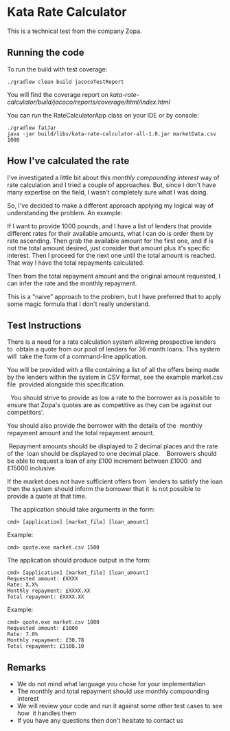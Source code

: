 # Kata Rate Calculator

This is a technical test from the company Zopa.

## Running the code

To run the build with test coverage:

    ./gradlew clean build jacocoTestReport
    
You will find the coverage report on _kata-rate-calculator/build/jacoco/reports/coverage/html/index.html_

You can run the RateCalculatorApp class on your IDE or by console:

    ./gradlew fatJar
    java -jar build/libs/kata-rate-calculator-all-1.0.jar marketData.csv 1000
    
## How I've calculated the rate

I've investigated a little bit about this _monthly compounding interest_ way of rate calculation and I tried a couple of approaches. But, since I don't have many expertise on the field, I wasn't completely sure what I was doing.

So, I've decided to make a different approach applying my logical way of understanding the problem. An example:

If I want to provide 1000 pounds, and I have a list of lenders that provide different rates for their available amounts, what I can do is order them by rate ascending. Then grab the available amount for the first one, and if is not the total amount desired, just consider that amount plus it's specific interest. Then I proceed for the next one until the total amount is reached. That way I have the total repayments calculated. 

Then from the total repayment amount and the original amount requested, I can infer the rate and the monthly repayment.

This is a "naive" approach to the problem, but I have preferred that to apply some magic formula that I don't really understand. 
 
## Test Instructions

There is a need for a rate calculation system allowing prospective lenders to  obtain a quote from our pool of lenders for 36 month loans. This system will  take the form of a command-line application.  

You will be provided with a file containing a list of all the offers being made  by the lenders within the system in CSV format, see the example market.csv file  provided alongside this specification.

  You should strive to provide as low a rate to the borrower as is possible to  ensure that Zopa's quotes are as competitive as they can be against our  competitors'. 

You should also provide the borrower with the details of the  monthly repayment amount and the total repayment amount. 

 Repayment amounts should be displayed to 2 decimal places and the rate of the  loan should be displayed to one decimal place. 
  
Borrowers should be able to request a loan of any £100 increment between £1000  and £15000 inclusive.

If the market does not have sufficient offers from  lenders to satisfy the loan then the system should inform the borrower that it  is not possible to provide a quote at that time.
 
  The application should take arguments in the form:  

    cmd> [application] [market_file] [loan_amount]    

Example: 
    
    cmd> quote.exe market.csv 1500  
    
The application should produce output in the form:     
 
    cmd> [application] [market_file] [loan_amount]     
    Requested amount: £XXXX 
    Rate: X.X%     
    Monthly repayment: £XXXX.XX     
    Total repayment: £XXXX.XX  
     
Example:  	
 
    cmd> quote.exe market.csv 1000 	
    Requested amount: £1000 	
    Rate: 7.0% 	
    Monthly repayment: £30.78 	
    Total repayment: £1108.10  

## Remarks    
- We do not mind what language you chose for your implementation  
- The monthly and total repayment should use monthly compounding interest  
- We will review your code and run it against some other test cases to see how  it handles them 
- If you have any questions then don't hesitate to contact us
